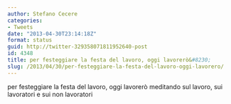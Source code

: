 ```yaml
---
author: Stefano Cecere
categories:
- Tweets
date: "2013-04-30T23:14:18Z"
format: status
guid: http://twitter-329358071811952640-post
id: 4348
title: per festeggiare la festa del lavoro, oggi lavorerò&#8230;
slug: /2013/04/30/per-festeggiare-la-festa-del-lavoro-oggi-lavorero/
---
```


per festeggiare la festa del lavoro, oggi lavorerò meditando sul lavoro, sui lavoratori e sui non lavoratori